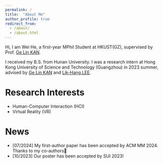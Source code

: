 ```yaml
---
permalink: /
title:  "About Me"
author_profile: true
redirect_from: 
  - /about/
  - /about.html
---
```


Hi, I am Wei He, a first-year MPhil Student at HKUST(GZ), supervised by Prof. [Ge Lin KAN](https://facultyprofiles.hkust-gz.edu.cn/faculty-personal-page/KAN-GeLin/gelin).

I received my B.S. from Hunan University. I was a research intern at Hong Kong University of Science and Technology (Guangzhou) in 2023 summer, advised by [Ge Lin KAN](https://facultyprofiles.hkust-gz.edu.cn/faculty-personal-page/KAN-GeLin/gelin) and [Lik-Hang LEE](https://www.lhlee.com/).

Research Interests
======
- Human-Computer Interaction (HCI)
- Virtual Reality (VR)

News
======
- [07/2024] My first-author paper has been accepted by ACM MM 2024. Thanks to my co-authors🎉
- [10/2023] Our poster has been accepted by SUI 2023!


